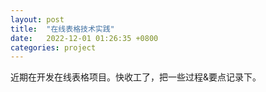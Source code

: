 ```yaml
---
layout: post
title:  "在线表格技术实践"
date:   2022-12-01 01:26:35 +0800
categories: project
---
```

近期在开发在线表格项目。快收工了，把一些过程&要点记录下。
